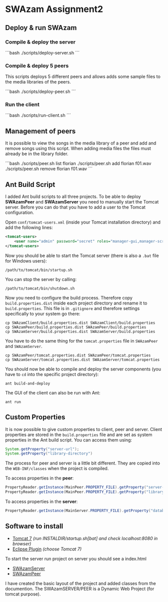 SWAzam Assignment2
==================

Deploy & run SWAzam
--------------------

### Compile & deploy the server

´´´bash
./scripts/deploy-server.sh
´´´

### Compile & deploy 5 peers

This scripts deploys 5 different peers and allows adds some sample files to the media libraries of the peers.

´´´bash
./scripts/deploy-peer.sh
´´´

### Run the client

´´´bash
./scripts/run-client.sh
´´´

Management of peers
-------------------

It is possible to view the songs in the media library of a peer and add and remove songs using this script. When adding media files the files must already be in the library folder.

´´´bash
./scripts/peer.sh list florian
./scripts/peer.sh add florian f01.wav
./scripts/peer.sh remove florian f01.wav
´´´


Ant Build Script
----------------

I added Ant build scripts to all three projects. To be able to deploy **SWAzamPeer** and **SWAzamServer** you need to manually start the Tomcat server. Before you can do that you have to add a user to the Tomcat configuration.

Open `conf/tomcat-users.xml` (inside your Tomcat installation directory) and add the following lines:

```xml
<tomcat-users>
    <user name="admin" password="secret" roles="manager-gui,manager-script,admin-gui,admin-script"/>
</tomcat-users>
```

Now you should be able to start the Tomcat server (there is also a `.bat` file for Windows users):

    /path/to/tomcat/bin/startup.sh

You can stop the server by calling:

    /path/to/tomcat/bin/shutdown.sh

Now you need to configure the build process. Therefore copy `build.properties.dist` inside each project directory and rename it to `build.properties`. This file is in `.gitignore` and therefore settings specifically to your system go there:

    cp SWAzamClient/build.properties.dist SWAzamClient/build.properties
    cp SWAzamPeer/build.properties.dist SWAzamPeer/build.properties
    cp SWAzamServer/build.properties.dist SWAzamServer/build.properties

You have to do the same thing for the `tomcat.properties` file in `SWAzamPeer` and `SWAzamServer`.

    cp SWAzamPeer/tomcat.properties.dist SWAzamPeer/tomcat.properties
    cp SWAzamServer/tomcat.properties.dist SWAzamServer/tomcat.properties

You should now be able to compile and deploy the server components (you have to `cd` into the specific project directory):

    ant build-and-deploy

The GUI of the client can also be run with Ant:

    ant run

Custom Properties
-----------------

It is now possible to give custom properties to client, peer and server. Client properties are stored in the `build.properties` file and are set as system properties in the Ant build script. You can access them using:

```java
System.getProperty("server-url");
System.getProperty("library-directory")
```

The process for peer and server is a little bit different. They are copied into the `WEB-INF/classes` when the project is compiled.

To access properties in the **peer**:

```java
PropertyReader.getInstance(MainPeer.PROPERTY_FILE).getProperty("server-url");
PropertyReader.getInstance(MainPeer.PROPERTY_FILE).getProperty("library-directory");
```

To access properties in the **server**:

```java
PropertyReader.getInstance(MainServer.PROPERTY_FILE).getProperty("database-file");
```


Software to install
-------------------

* [Tomcat 7](http://tomcat.apache.org/download-70.cgi) *(run INSTALDIR/startup.sh[bat] and check localhost:8080 in browser)*
* [Eclipse Plugin](http://www.mulesoft.com/tomcat-eclipse) *(choose Tomcat 7)*

To start the server run project on server you should see a index.html

- [SWAzamServer](http://localhost:8080/SWAzamServer/)
- [SWAzamPeer](http://localhost:8080/SWAzamPeer/)

I have created the basic layout of the project and added classes from the documention. The SWAzamSERVER/PEER is a Dynamic Web Project (for tomcat purpose).



